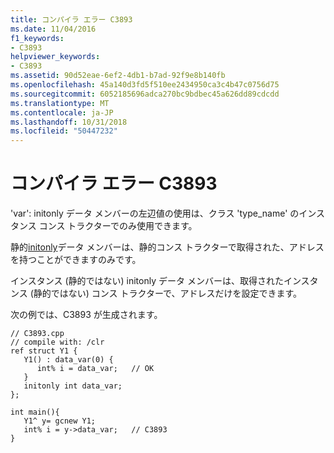 ```yaml
---
title: コンパイラ エラー C3893
ms.date: 11/04/2016
f1_keywords:
- C3893
helpviewer_keywords:
- C3893
ms.assetid: 90d52eae-6ef2-4db1-b7ad-92f9e8b140fb
ms.openlocfilehash: 45a140d3fd5f510ee2434950ca3c4b47c0756d75
ms.sourcegitcommit: 6052185696adca270bc9bdbec45a626dd89cdcdd
ms.translationtype: MT
ms.contentlocale: ja-JP
ms.lasthandoff: 10/31/2018
ms.locfileid: "50447232"
---
```

# <a name="compiler-error-c3893"></a>コンパイラ エラー C3893

'var': initonly データ メンバーの左辺値の使用は、クラス 'type_name' のインスタンス コンス トラクターでのみ使用できます。

静的[initonly](../../dotnet/initonly-cpp-cli.md)データ メンバーは、静的コンス トラクターで取得された、アドレスを持つことができますのみです。

インスタンス (静的ではない) initonly データ メンバーは、取得されたインスタンス (静的ではない) コンス トラクターで、アドレスだけを設定できます。

次の例では、C3893 が生成されます。

```
// C3893.cpp
// compile with: /clr
ref struct Y1 {
   Y1() : data_var(0) {
      int% i = data_var;   // OK
   }
   initonly int data_var;
};

int main(){
   Y1^ y= gcnew Y1;
   int% i = y->data_var;   // C3893
}
```